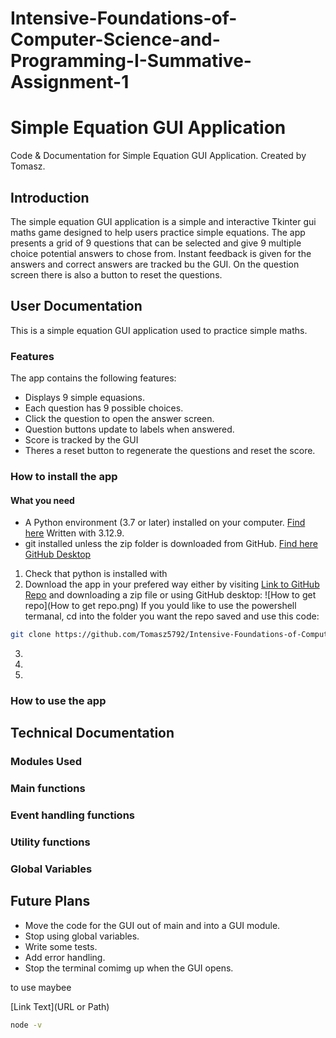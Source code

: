 # Intensive-Foundations-of-Computer-Science-and-Programming-I-Summative-Assignment-1

# Simple Equation GUI Application
Code & Documentation for Simple Equation GUI Application. Created by Tomasz.

## Introduction
The simple equation GUI application is a simple and interactive Tkinter gui maths game designed to help users practice simple equations.  The app presents a grid of 9 questions that can be selected and give 9 multiple choice potential answers to chose from.  Instant feedback is given for the answers and correct answers are tracked bu the GUI.  On the question screen there is also a button to reset the questions.

## User Documentation
This is a simple equation GUI application used to practice simple maths.

### Features
The app contains the following features:
- Displays 9 simple equasions.
- Each question has 9 possible choices.
- Click the question to open the answer screen.
- Question buttons update to labels when answered.
- Score is tracked by the GUI
- Theres a reset button to regenerate the questions and reset the score.

### How to install the app

#### What you need
- A Python environment (3.7 or later) installed on your computer.  [Find here](https://www.python.org/) Written with 3.12.9.
- git installed unless the zip folder is downloaded from GitHub.  [Find here](https://git-scm.com/)  [GitHub Desktop](https://github.com/apps/desktop)


1. Check that python is installed with 
2. Download the app in your prefered way either by visiting [Link to GitHub Repo](https://github.com/Tomasz5792/Intensive-Foundations-of-Computer-Science-and-Programming-I-Summative-Assignment-1#) and downloading a zip file or using GitHub desktop:
![How to get repo](How to get repo.png)
If you yould like to use the powershell termanal, cd into the folder you want the repo saved and use this code:
```sh
git clone https://github.com/Tomasz5792/Intensive-Foundations-of-Computer-Science-and-Programming-I-Summative-Assignment-1.git
```
3. 
4. 
5. 

### How to use the app



## Technical Documentation


### Modules Used


### Main functions


### Event handling functions


### Utility functions


### Global Variables


## Future Plans
- Move the code for the GUI out of main and into a GUI module.
- Stop using global variables.
- Write some tests.
- Add error handling.
- Stop the terminal comimg up when the GUI opens.


to use maybee

[Link Text](URL or Path)

```sh
node -v
```